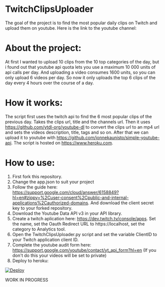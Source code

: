 # TwitchClipsUploader
The goal of the project is to find the most popular daily clips on Twitch and upload them on youtube. Here is the link to the youtube channel: 
# About the project:
At first I wanted to upload 10 clips from the 10 top categories of the day, but i found out that youtube api quota lets you use a maximum 10 000 units of api calls per day. And uploading a video consumes 1600 units, so you can only upload 6 videos per day. So now it only uploads the top 6 clips of the day every 4 hours over the course of a day.
# How it works:
The script first uses the twitch api to find the 6 most popular clips of the previous day. Takes the clips url, title and the channels url. Then it uses https://github.com/ytdl-org/youtube-dl to convert the clips url to an mp4 url and sets the videos description, title, tags and so on. After that we can upload it to youtube with https://github.com/jonnekaunisto/simple-youtube-api. The script is hosted on https://www.heroku.com.
# How to use:
1. First fork this repository.
2. Change the app.json to suit your project
3. Follow the guide here: https://support.google.com/cloud/answer/6158849?hl=en#zippy=%2Cuser-consent%2Cpublic-and-internal-applications%2Cauthorized-domains. And download the client secret key to your forked repository.
4. Download the Youtube Data API v3 in your API library.
5. Create a twitch aplication here: https://dev.twitch.tv/console/apps. Set the name, set the Oauth Redirect URL to https://localhost, set the category to Analytics tool.
6. Open the TwitchClipsUploader.py script and set the variable ClientID to your Twitch application client ID.
7. Complete the youtube audit form here: https://support.google.com/youtube/contact/yt_api_form?hl=en (If you don't do this your videos will be set to private)
8. Deploy to heroku:
<a href="https://heroku.com/deploy?template=https://github.com/Luscsus/TwitchClipsUploader">
  <img src="https://www.herokucdn.com/deploy/button.svg" alt="Deploy">
</a>

WORK IN PROGRESS
